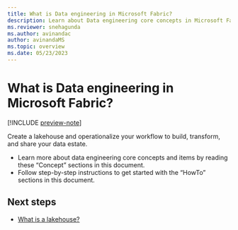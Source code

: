 ```yaml
---
title: What is Data engineering in Microsoft Fabric?
description: Learn about Data engineering core concepts in Microsoft Fabric and the analytics functionality it offers. 
ms.reviewer: snehagunda
ms.author: avinandac
author: avinandaMS
ms.topic: overview
ms.date: 05/23/2023
---
```


# What is Data engineering in Microsoft Fabric?

[!INCLUDE [preview-note](../includes/preview-note.md)]

Create a lakehouse and operationalize your workflow to build, transform, and share your data estate.

- Learn more about data engineering core concepts and items by reading these “Concept” sections in this document.
- Follow step-by-step instructions to get started with the “HowTo” sections in this document.

## Next steps

- [What is a lakehouse?](lakehouse-overview.md)
